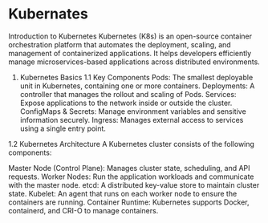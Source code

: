 # Kubernates
Introduction to Kubernetes
Kubernetes (K8s) is an open-source container orchestration platform that automates the deployment, scaling, and management of containerized applications. It helps developers efficiently manage microservices-based applications across distributed environments.

1. Kubernetes Basics
1.1 Key Components
Pods: The smallest deployable unit in Kubernetes, containing one or more containers.
Deployments: A controller that manages the rollout and scaling of Pods.
Services: Expose applications to the network inside or outside the cluster.
ConfigMaps & Secrets: Manage environment variables and sensitive information securely.
Ingress: Manages external access to services using a single entry point.

1.2 Kubernetes Architecture
A Kubernetes cluster consists of the following components:

Master Node (Control Plane): Manages cluster state, scheduling, and API requests.
Worker Nodes: Run the application workloads and communicate with the master node.
etcd: A distributed key-value store to maintain cluster state.
Kubelet: An agent that runs on each worker node to ensure the containers are running.
Container Runtime: Kubernetes supports Docker, containerd, and CRI-O to manage containers.

